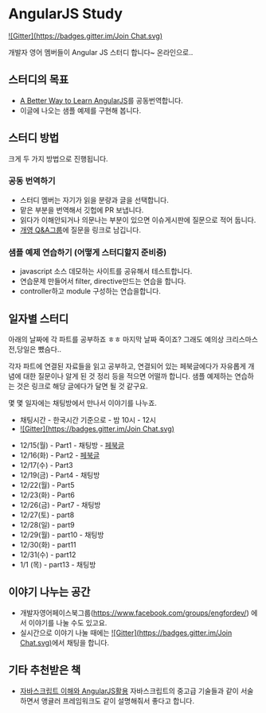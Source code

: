 AngularJS Study
==============

[![Gitter](https://badges.gitter.im/Join Chat.svg)](https://gitter.im/EngForDev/AngularJSStudy?utm_source=badge&utm_medium=badge&utm_campaign=pr-badge&utm_content=badge)

개발자 영어 멤버들이 Angular JS 스터디 합니다~  온라인으로..

## 스터디의 목표

- [A Better Way to Learn AngularJS](https://thinkster.io/angulartutorial/a-better-way-to-learn-angularjs/)를 공동번역합니다.
- 이글에 나오는 샘플 예제를 구현해 봅니다.


## 스터디 방법 

크게 두 가지 방법으로 진행됩니다.

### 공동 번역하기
- 스터디 멤버는 자기가 읽을 분량과 글을 선택합니다. 
- 맡은 부분을 번역해서 깃헙에 PR 보냅니다.
- 읽다가 이해안되거나 의문나는 부분이 있으면 이슈게시판에 질문으로 적어 둡니다. 
- [개영 Q&A그룹](https://www.facebook.com/groups/engfordevqa/)에 질문을 링크로 남깁니다.

### 샘플 예제 연습하기 (어떻게 스터디할지 준비중)
- javascript 소스 데모하는 사이트를 공유해서 테스트합니다.
- 연습문제 만들어서 filter, directive만드는 연습을 합니다.
- controller하고 module 구성하는 연습을합니다.

## 일자별 스터디

아래의 날짜에 각 파트를 공부하죠 ㅎㅎ 마지막 날짜 죽이죠? 
그래도 예의상 크리스마스 전,당일은 뺐슴다..

각자 파트에 연결된 자료들을 읽고 공부하고, 연결되어 있는 페북글에다가 자유롭게 개념에 대한 질문이나 알게 된 것 정리 등을 적으면 어떨까 합니다. 샘플 예제하는 연습하는 것은 링크로 해당 글에다가 달면 될 것 같구요. 

몇 몇 일자에는 채팅방에서 만나서 이야기를 나누죠. 

* 채팅시간 - 한국시간 기준으로 - 밤 10시 - 12시 
* [![Gitter](https://badges.gitter.im/Join Chat.svg)](https://gitter.im/EngForDev/AngularJSStudy?utm_source=badge&utm_medium=badge&utm_campaign=pr-badge&utm_content=badge)

- 12/15(월) - Part1 - 채팅방 - [페북글](https://www.facebook.com/groups/engfordev/permalink/861245893927237/)
- 12/16(화) - Part2 - [페북글](https://www.facebook.com/groups/engfordev/permalink/861246313927195/)
- 12/17(수) - Part3
- 12/19(금) - Part4 - 채팅방
- 12/22(월) - Part5
- 12/23(화) - Part6
- 12/26(금) - Part7 - 채팅방
- 12/27(토) - part8 
- 12/28(일) - part9
- 12/29(월) - part10 - 채팅방
- 12/30(화) - part11
- 12/31(수) - part12 
- 1/1 (목) - part13 - 채팅방


## 이야기 나누는 공간

- 개발자영어페이스북그룹(https://www.facebook.com/groups/engfordev/) 에서 이야기를 나눌 수도 있고요.
- 실시간으로 이야기 나눌 때에는 [![Gitter](https://badges.gitter.im/Join Chat.svg)](https://gitter.im/EngForDev/AngularJSStudy?utm_source=badge&utm_medium=badge&utm_campaign=pr-badge&utm_content=badge)에서 채팅을 합니다. 


## 기타 추천받은 책
- [자바스크립트 이해와 AngularJS활용](http://www.aladin.co.kr/shop/wproduct.aspx?ISBN=8965400627)
자바스크립트의 중고급 기술들과 같이 서술하면서 앵귤러 프레임워크도 같이 설명해줘서 좋다고 합니다.
